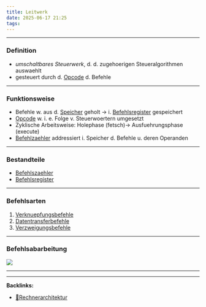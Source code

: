 ```yaml
---
title: Leitwerk
date: 2025-06-17 21:25
tags: 
---
```


----

### Definition 
- *umschaltbares Steuerwerk*, d. d. zugehoerigen Steueralgorithmen auswaehlt
- gesteuert durch d. [Opcode](opcode) d. Befehle

---

### Funktionsweise
- Befehle w. aus d. [Speicher](speicher) geholt -> i. [Befehlsregister](befehlsregister) gespeichert
- [Opcode](opcode) w. i. e. Folge v. Steuerwoertern umgesetzt
- Zyklische Arbeitsweise: Holephase (fetsch)-> Ausfuehrungsphase (execute) 
- [Befehlzaehler](befehlzaehler) addressiert i. Speicher d. Befehle u. deren Operanden

---

### Bestandteile
- [Befehlszaehler](befehlszaehler)
- [Befehlsregister](befehlsregister)

---

### Befehlsarten
1. [Verknuepfungsbefehle](verknuepfungsbefehle)
2. [Datentransferbefehle](datentransferbefehle)
3. [Verzweigungsbefehle](verzweigungsbefehle)

---

### Befehlsabarbeitung
![](img/leitwerk_1.png)



----

----
**Backlinks:**
- [📂Rechnerarchitektur](/📁Rechnerarchitektur)
